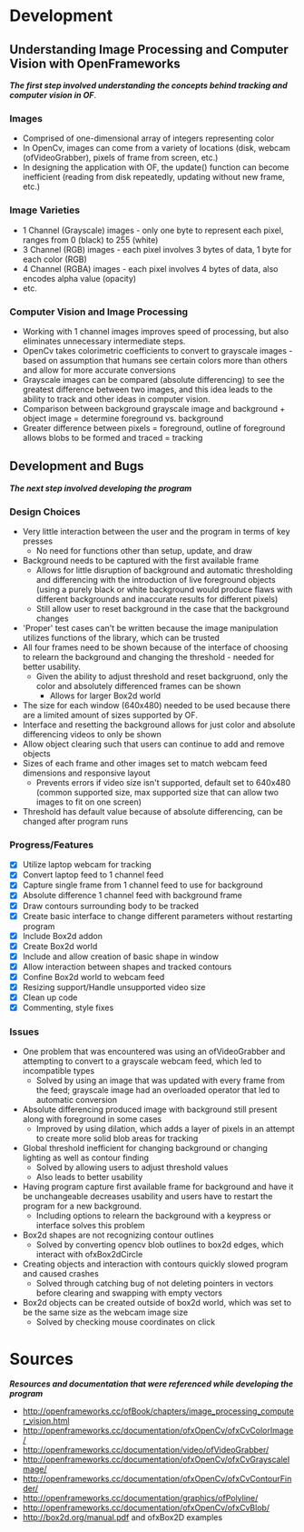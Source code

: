# Development
## Understanding Image Processing and Computer Vision with OpenFrameworks
**_The first step involved understanding the concepts behind tracking and computer vision in OF_**.
### Images
* Comprised of one-dimensional array of integers representing color
* In OpenCv, images can come from a variety of locations (disk, webcam (ofVideoGrabber), pixels of frame from screen, etc.)
* In designing the application with OF, the update() function can become inefficient (reading from disk repeatedly, updating without new frame, etc.)

### Image Varieties
* 1 Channel (Grayscale) images - only one byte to represent each pixel, ranges from 0 (black) to 255 (white)
* 3 Channel (RGB) images - each pixel involves 3 bytes of data, 1 byte for each color (RGB)
* 4 Channel (RGBA) images - each pixel involves 4 bytes of data, also encodes alpha value (opacity)
* etc.

### Computer Vision and Image Processing
* Working with 1 channel images improves speed of processing, but also eliminates unnecessary intermediate steps.
* OpenCv takes colorimetric coefficients to convert to grayscale images - based on assumption that humans see certain colors more than others and allow for more accurate conversions
* Grayscale images can be compared (absolute differencing) to see the greatest difference between two images, and this idea leads to the ability to track and other ideas in computer vision.
* Comparison between background grayscale image and background + object image = determine foreground vs. background
* Greater difference between pixels = foreground, outline of foreground allows blobs to be formed and traced = tracking

## Development and Bugs
**_The next step involved developing the program_**
### Design Choices
* Very little interaction between the user and the program in terms of key presses
   * No need for functions other than setup, update, and draw
* Background needs to be captured with the first available frame
   * Allows for little disruption of background and automatic thresholding and differencing with the introduction of live foreground objects (using a purely black or white background would produce flaws with different backgrounds and inaccurate results for different pixels)
   * Still allow user to reset background in the case that the background changes
* 'Proper' test cases can't be written because the image manipulation utilizes functions of the library, which can be trusted
* All four frames need to be shown because of the interface of choosing to relearn the background and changing the threshold - needed for better usability.
  * Given the ability to adjust threshold and reset backgruond, only the color and absolutely differenced frames can be shown
     * Allows for larger Box2d world
* The size for each window (640x480) needed to be used because there are a limited amount of sizes supported by OF.
* Interface and resetting the background allows for just color and absolute differencing videos to only be shown
* Allow object clearing such that users can continue to add and remove objects
* Sizes of each frame and other images set to match webcam feed dimensions and responsive layout
   * Prevents errors if video size isn't supported, default set to 640x480 (common supported size, max supported size that can allow two images to fit on one screen)
* Threshold has default value because of absolute differencing, can be changed after program runs

### Progress/Features
- [x] Utilize laptop webcam for tracking
- [x] Convert laptop feed to 1 channel feed
- [x] Capture single frame from 1 channel feed to use for background
- [x] Absolute difference 1 channel feed with background frame
- [x] Draw contours surrounding body to be tracked
- [x] Create basic interface to change different parameters without restarting program
- [x] Include Box2d addon
- [x] Create Box2d world
- [x] Include and allow creation of basic shape in window
- [x] Allow interaction between shapes and tracked contours
- [x] Confine Box2d world to webcam feed
- [x] Resizing support/Handle unsupported video size
- [x] Clean up code
- [x] Commenting, style fixes

### Issues
* One problem that was encountered was using an ofVideoGrabber and attempting to convert to a grayscale webcam feed, which led to incompatible types
   * Solved by using an image that was updated with every frame from the feed; grayscale image had an overloaded operator that led to automatic conversion
* Absolute differencing produced image with background still present along with foreground in some cases
   * Improved by using dilation, which adds a layer of pixels in an attempt to create more solid blob areas for tracking
* Global threshold inefficient for changing background or changing lighting as well as contour finding
   * Solved by allowing users to adjust threshold values
   * Also leads to better usability
* Having program capture first available frame for background and have it be unchangeable decreases usability and users have to restart the program for a new background.
   * Including options to relearn the background with a keypress or interface solves this problem
* Box2d shapes are not recognizing contour outlines
   * Solved by converting opencv blob outlines to box2d edges, which interact with ofxBox2dCircle
* Creating objects and interaction with contours quickly slowed program and caused crashes
   * Solved through catching bug of not deleting pointers in vectors before clearing and swapping with empty vectors
* Box2d objects can be created outside of box2d world, which was set to be the same size as the webcam image size
  * Solved by checking mouse coordinates on click

# Sources
**_Resources and documentation that were referenced while developing the program_**
* http://openframeworks.cc/ofBook/chapters/image_processing_computer_vision.html
* http://openframeworks.cc/documentation/ofxOpenCv/ofxCvColorImage/
* http://openframeworks.cc/documentation/video/ofVideoGrabber/
* http://openframeworks.cc/documentation/ofxOpenCv/ofxCvGrayscaleImage/
* http://openframeworks.cc/documentation/ofxOpenCv/ofxCvContourFinder/
* http://openframeworks.cc/documentation/graphics/ofPolyline/
* http://openframeworks.cc/documentation/ofxOpenCv/ofxCvBlob/
* http://box2d.org/manual.pdf and ofxBox2D examples
